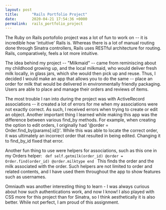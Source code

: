 ```yaml
---
layout: post
title:      "Rails Portfolio Project"
date:       2020-04-21 17:54:36 +0000
permalink:  rails_portfolio_project
---
```


The Ruby on Rails portofolio project was a lot of fun to work on -- it is incredible how 'intuitive' Rails is. Whereas there is a lot of manual routing done through Sinatra controllers, Rails uses RESTful architecture for routing. Rails, comparatively, feels a lot more intuitive. 

The idea behind my project -- "Milkmaid" -- came from reminiscing about my childhood growing up, and the local milkmaid, who would deliver fresh milk locally, in glass jars, which she would then pick up and reuse. Thus, I decided I would make an app that allows you to do the same -- place an order for milk that would be delivered in environmentally friendly packaging. Users are able to place and manage their orders and reviews of items. 

The most trouble I ran into during the project was with ActiveRecord associations -- it created a lot of errors for me when my associations were not exactly correct. As such, I received errors when trying to create or edit an object. Another important thing I learned while making this app was the difference between various find_by methods. For example, when creating the option to edit orders, I originally had '@order = Order.find_by(params[:id])'.  While this was able to locate the correct order, it was ultimately an incorrect order that resulted in being edited. Changing it to find_by_id fixed that error. 

Another fun thing to use were helpers for associations, such as this one in my Orders helper: 
``  def self.getmilk(order_id)
    @order = Order.find(order_id)
    @order.milktype
  end 
``
This finds the order and the milk associated with the order. Such helpers are not limited to order and related contents, and I have used them throughout the app to show features such as usernames. 

Omniauth was another interesting thing to learn - I was always curious about how such authentications work, and now I know! I also played with CSS more for this project than for Sinatra, so I think aesthetically it is also better. While not perfect, I am proud of this assignment. 
